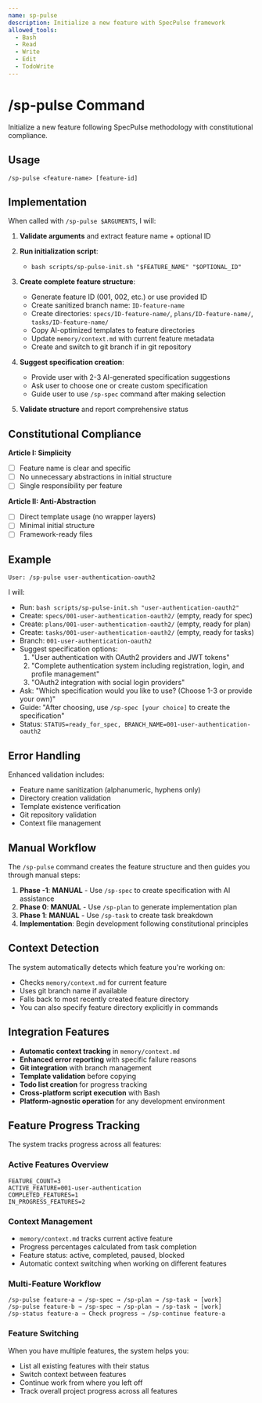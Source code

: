 ```yaml
---
name: sp-pulse
description: Initialize a new feature with SpecPulse framework
allowed_tools:
  - Bash
  - Read
  - Write
  - Edit
  - TodoWrite
---
```


# /sp-pulse Command

Initialize a new feature following SpecPulse methodology with constitutional compliance.

## Usage
```
/sp-pulse <feature-name> [feature-id]
```

## Implementation

When called with `/sp-pulse $ARGUMENTS`, I will:

1. **Validate arguments** and extract feature name + optional ID
2. **Run initialization script**:
   - `bash scripts/sp-pulse-init.sh "$FEATURE_NAME" "$OPTIONAL_ID"`
3. **Create complete feature structure**:
   - Generate feature ID (001, 002, etc.) or use provided ID
   - Create sanitized branch name: `ID-feature-name`
   - Create directories: `specs/ID-feature-name/`, `plans/ID-feature-name/`, `tasks/ID-feature-name/`
   - Copy AI-optimized templates to feature directories
   - Update `memory/context.md` with current feature metadata
   - Create and switch to git branch if in git repository

4. **Suggest specification creation**:
   - Provide user with 2-3 AI-generated specification suggestions
   - Ask user to choose one or create custom specification
   - Guide user to use `/sp-spec` command after making selection

5. **Validate structure** and report comprehensive status

## Constitutional Compliance

**Article I: Simplicity**
- [ ] Feature name is clear and specific
- [ ] No unnecessary abstractions in initial structure
- [ ] Single responsibility per feature

**Article II: Anti-Abstraction**  
- [ ] Direct template usage (no wrapper layers)
- [ ] Minimal initial structure
- [ ] Framework-ready files

## Example
```
User: /sp-pulse user-authentication-oauth2
```

I will:
- Run: `bash scripts/sp-pulse-init.sh "user-authentication-oauth2"`
- Create: `specs/001-user-authentication-oauth2/` (empty, ready for spec)
- Create: `plans/001-user-authentication-oauth2/` (empty, ready for plan)
- Create: `tasks/001-user-authentication-oauth2/` (empty, ready for tasks)
- Branch: `001-user-authentication-oauth2`
- Suggest specification options:
  1. "User authentication with OAuth2 providers and JWT tokens"
  2. "Complete authentication system including registration, login, and profile management"
  3. "OAuth2 integration with social login providers"
- Ask: "Which specification would you like to use? (Choose 1-3 or provide your own)"
- Guide: "After choosing, use `/sp-spec [your choice]` to create the specification"
- Status: `STATUS=ready_for_spec, BRANCH_NAME=001-user-authentication-oauth2`

## Error Handling

Enhanced validation includes:
- Feature name sanitization (alphanumeric, hyphens only)
- Directory creation validation
- Template existence verification
- Git repository validation
- Context file management

## Manual Workflow

The `/sp-pulse` command creates the feature structure and then guides you through manual steps:

1. **Phase -1**: **MANUAL** - Use `/sp-spec` to create specification with AI assistance
2. **Phase 0**: **MANUAL** - Use `/sp-plan` to generate implementation plan  
3. **Phase 1**: **MANUAL** - Use `/sp-task` to create task breakdown
4. **Implementation**: Begin development following constitutional principles

## Context Detection

The system automatically detects which feature you're working on:
- Checks `memory/context.md` for current feature
- Uses git branch name if available
- Falls back to most recently created feature directory
- You can also specify feature directory explicitly in commands

## Integration Features

- **Automatic context tracking** in `memory/context.md`
- **Enhanced error reporting** with specific failure reasons
- **Git integration** with branch management
- **Template validation** before copying
- **Todo list creation** for progress tracking
- **Cross-platform script execution** with Bash
- **Platform-agnostic operation** for any development environment

## Feature Progress Tracking

The system tracks progress across all features:

### Active Features Overview
```
FEATURE_COUNT=3
ACTIVE_FEATURE=001-user-authentication
COMPLETED_FEATURES=1
IN_PROGRESS_FEATURES=2
```

### Context Management
- `memory/context.md` tracks current active feature
- Progress percentages calculated from task completion
- Feature status: active, completed, paused, blocked
- Automatic context switching when working on different features

### Multi-Feature Workflow
```
/sp-pulse feature-a → /sp-spec → /sp-plan → /sp-task → [work]
/sp-pulse feature-b → /sp-spec → /sp-plan → /sp-task → [work]
/sp-status feature-a → Check progress → /sp-continue feature-a
```

### Feature Switching
When you have multiple features, the system helps you:
- List all existing features with their status
- Switch context between features
- Continue work from where you left off
- Track overall project progress across all features